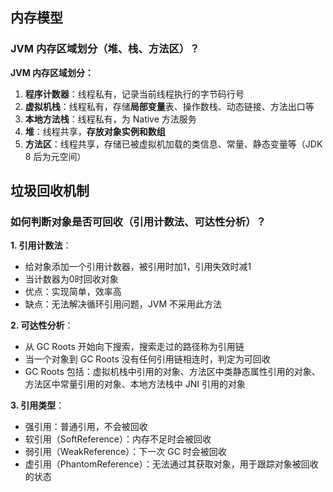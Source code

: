 ## 内存模型

### JVM 内存区域划分（堆、栈、方法区）？

**JVM 内存区域划分：**
1. **程序计数器**：线程私有，记录当前线程执行的字节码行号
2. **虚拟机栈**：线程私有，存储**局部变量**表、操作数栈、动态链接、方法出口等
3. **本地方法栈**：线程私有，为 Native 方法服务
4. **堆**：线程共享，**存放对象实例和数组**
5. **方法区**：线程共享，存储已被虚拟机加载的类信息、常量、静态变量等（JDK 8 后为元空间）

## 垃圾回收机制

### 如何判断对象是否可回收（引用计数法、可达性分析）？

**1. 引用计数法**：

- 给对象添加一个引用计数器，被引用时加1，引用失效时减1
- 当计数器为0时回收对象
- 优点：实现简单，效率高
- 缺点：无法解决循环引用问题，JVM 不采用此方法

**2. 可达性分析**：

- 从 GC Roots 开始向下搜索，搜索走过的路径称为引用链
- 当一个对象到 GC Roots 没有任何引用链相连时，判定为可回收
- GC Roots 包括：虚拟机栈中引用的对象、方法区中类静态属性引用的对象、方法区中常量引用的对象、本地方法栈中 JNI 引用的对象

**3. 引用类型**：

- 强引用：普通引用，不会被回收
- 软引用（SoftReference）：内存不足时会被回收
- 弱引用（WeakReference）：下一次 GC 时会被回收
- 虚引用（PhantomReference）：无法通过其获取对象，用于跟踪对象被回收的状态